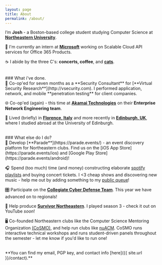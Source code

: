 ```yaml
---
layout: page
title: About
permalink: /about/
---
```


I’m **Josh** - a Boston-based college student studying Computer Science at [**Northeastern University**](http://ccs.neu.edu/home/joshua). 

📍 I'm currently an intern at [**Microsoft**](https://microsoft.com/) working on Scalable Cloud API services for Office 365 Products.

☕️ I abide by the three C's: <b>concerts, coffee</b>, and <b>[cats](../cinnamon)</b>.


<br>
### What i've done.

<br>
🔏 Co-op'ed for seven months as a **Security Consultant** for [**Virtual Security Research**](http://vsecurity.com). I performed application, network, and mobile **penetration testing** for client companies.

🌐 Co-op'ed (again) - this time at [**Akamai Technologies**](https://akamai.com/) on their **Enterprise Network Engineering team**.


🏡 Lived (briefly) in [**Florence, Italy**](https://joshspicer.com/geo-fellowship) and more recently in [**Edinburgh, UK**](https://joshspicer.com/hitch-to-paris), where I studied abroad at the University of Edinburgh. 

<br>
### What else do I do?

<br>
🐘 Develop [**Parade**](https://parade.events/) - an event discovery platform for Northeastern clubs. Find us on the [iOS App Store](https://parade.events/ios) and [Google Play Store](https://parade.events/android)!

🎧 Spend (too much) time (and money) constructing elaborate [spotify playlists]({{site.url}}/monthly-playlist-2018) and buying concert tickets. I <3 cheap shows and discovering new music - help me out by adding something to my [public queue](https://joshspicer.com/queue)!

🎛 Participate on the [**Collegiate Cyber Defense Team**](https://nuccdc.club/). This year we have advanced on to regionals!

🌋 Help produce [**Survivor Northeastern**](http://survivornortheastern.com). I played season 3 - check it out on YouTube _soon_!

🖥 Co-founded Northeastern clubs like the Computer Science Mentoring Organization [(CoSMO)](https://nuCoSMO.club/), and help run clubs like [nuACM](https://acm.org). CoSMO runs interactive technical workshops and runs student-driven panels throughout the semester - let me know if you'd like to run one!

<!--
-- Coffee / Tennis

#### Technologies I use

“ReactNative | Django | ….”
-->
<br>
**You can find my email, PGP key, and contact info [here]({{ site.url }}/contact).**
